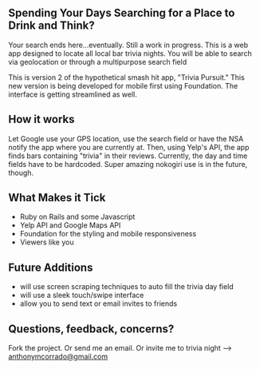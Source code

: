 ## Spending Your Days Searching for a Place to Drink and Think? 

Your search ends here...eventually. Still a work in progress. This is a web app designed to locate all local bar trivia nights. You will be able to search via geolocation or through a multipurpose search field

This is version 2 of the hypothetical smash hit app, "Trivia Pursuit." This new version is being developed for mobile first using Foundation. The interface is getting streamlined as well.

## How it works

Let Google use your GPS location, use the search field or have the NSA notify the app where you are currently at. Then, using Yelp's API, the app finds bars containing "trivia" in their reviews. Currently, the day and time fields have to be hardcoded. Super amazing nokogiri use is in the future, though.

## What Makes it Tick
* Ruby on Rails and some Javascript
* Yelp API and Google Maps API
* Foundation for the styling and mobile responsiveness
* Viewers like you


## Future Additions

* will use screen scraping techniques to auto fill the trivia day field
* will use a sleek touch/swipe interface
* allow you to send text or email invites to friends

## Questions, feedback, concerns?

Fork the project. Or send me an email. Or invite me to trivia night --> anthonymcorrado@gmail.com
